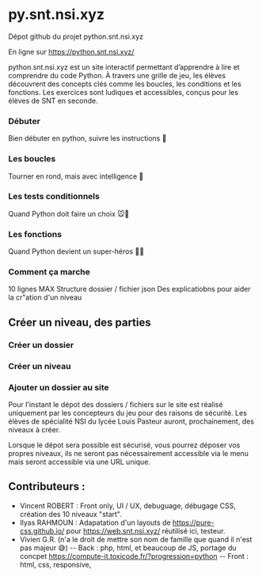 # py.snt.nsi.xyz

Dépot github du projet python.snt.nsi.xyz

En ligne sur https://python.snt.nsi.xyz/


python.snt.nsi.xyz est un site interactif permettant d’apprendre à lire et comprendre du code Python. À travers une grille de jeu, les élèves découvrent des concepts clés comme les boucles, les conditions et les fonctions. Les exercices sont ludiques et accessibles, conçus pour les élèves de SNT en seconde.


### Débuter
Bien débuter en python, suivre les instructions 🚀

### Les boucles
Tourner en rond, mais avec intelligence 🔄

### Les tests conditionnels
Quand Python doit faire un choix 🐭🧀

### Les fonctions
Quand Python devient un super-héros 🦸‍♂️

### Comment ça marche

10 lignes MAX
Structure dossier / fichier json
Des explicatiobns pour aider la cr"ation d'un niveau

## Créer un niveau, des parties

### Créer un dossier

### Créer un niveau

### Ajouter un dossier au site

Pour l'instant le dépot des dossiers / fichiers sur le site est réalisé uniquement par les concepteurs du jeu pour des raisons de sécurité.
Les élèves de spécialité NSI du lycée Louis Pasteur auront, prochainement, des niveaux à créer. 

Lorsque le dépot sera possible est sécurisé, vous pourrez déposer vos propres niveaux, ils ne seront pas nécessairement accessible via le menu mais seront accessible via une URL unique.




## Contributeurs :
- Vincent ROBERT : Front only, UI / UX, debuguage, débugage CSS, création des 10 niveaux "start". 
- Ilyas RAHMOUN : Adapatation d'un layouts de https://pure-css.github.io/ pour https://web.snt.nsi.xyz/ réutilisé ici, testeur.
- Vivien G.R. (n'a le droit de mettre son nom de famille que quand il n'est pas majeur 😅)
-- Back : php, html, et beaucoup de JS, portage du concpet https://compute-it.toxicode.fr/?progression=python
-- Front : html, css, responsive, 
